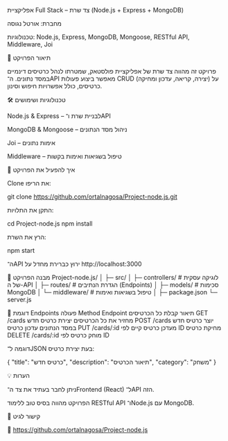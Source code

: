 אפליקציית Full Stack – צד שרת (Node.js + Express + MongoDB)

מחברת: אורטל נגוסה

טכנולוגיות: Node.js, Express, MongoDB, Mongoose, RESTful API, Middleware, Joi

📖 תיאור הפרויקט

פרויקט זה מהווה צד שרת של אפליקציית פולסטאק, שמטרתו לנהל כרטיסים דינמיים במסד נתונים.
ה־API מאפשר ביצוע פעולות CRUD (יצירה, קריאה, עדכון ומחיקה) על כרטיסים, כולל אפשרויות חיפוש וסינון.

🛠️ טכנולוגיות ושימושים

Node.js & Express – לבניית שרת ו־API

MongoDB & Mongoose – ניהול מסד הנתונים

Joi – אימות נתונים

Middleware – טיפול בשגיאות ואימות בקשות

🚀 איך להפעיל את הפרויקט

Clone את הריפו:

git clone https://github.com/ortalnagosa/Project-node.js.git


התקן את התלויות:

cd Project-node.js
npm install


הרץ את השרת:

npm start


ה־API ירוץ כברירת מחדל על http://localhost:3000

📂 מבנה הפרויקט
Project-node.js/
│
├─ src/
│  ├─ controllers/      # לוגיקה עסקית של ה-API
│  ├─ routes/           # הגדרת הנתיבים (Endpoints)
│  ├─ models/           # סכימות MongoDB
│  └─ middleware/       # טיפול בשגיאות ואימות
│
├─ package.json
└─ server.js

🔗 דוגמת Endpoints
פעולה	Method	Endpoint	תיאור
קבלת כל הכרטיסים	GET	/cards	מחזיר את כל הכרטיסים
יצירת כרטיס חדש	POST	/cards	יוצר כרטיס חדש במסד הנתונים
עדכון כרטיס	PUT	/cards/:id	מעדכן כרטיס קיים לפי ID
מחיקת כרטיס	DELETE	/cards/:id	מוחק כרטיס לפי ID

דוגמה ל־JSON בעת יצירת כרטיס:

{
  "title": "כרטיס חדש",
  "description": "תיאור הכרטיס",
  "category": "משחק"
}

💡 הערות

ניתן לחבר בעתיד את צד ה־Frontend (React) ל־API הזה.

הפרויקט מהווה בסיס טוב ללימוד RESTful API ו־Node.js עם MongoDB.

📌 קישור לגיט

🔗 https://github.com/ortalnagosa/Project-node.js
